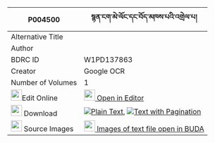 |P004500|སྙན་ངག་མེ་ལོང་དང་བོད་མཁས་པའི་འགྲེལ་པ། 
| --- | --- 
|Alternative Title |
|Author | 
|BDRC ID | W1PD137863
|Creator | Google OCR
|Number of Volumes| 1
|<img width="25" src="https://img.icons8.com/color/25/000000/edit-property.png">Edit Online| [<img width="25" src="https://avatars.githubusercontent.com/u/45091458?s=200&v=4"> Open in Editor](http://editor.openpecha.org/P004500)
|<img width="25" src="https://img.icons8.com/fluent/48/000000/download-2.png"/>  Download | [![](https://img.icons8.com/color/20/000000/txt.png)Plain Text](https://github.com/Openpecha/P004500/releases/download/v1/nyenngak_melong_dang_bo_khepa__plain_P004500.zip), [![](https://img.icons8.com/color/20/000000/txt.png)Text with Pagination](https://github.com/Openpecha/P004500/releases/download/v1/nyenngak_melong_dang_bo_khepa__pages_P004500.zip)
|<img width="25" src="https://img.icons8.com/plasticine/100/000000/pictures-folder.png"/>  Source Images | [<img width="25" src="https://library.bdrc.io/icons/BUDA-small.svg"> Images of text file open in BUDA](https://library.bdrc.io/show/bdr:W1PD137863)